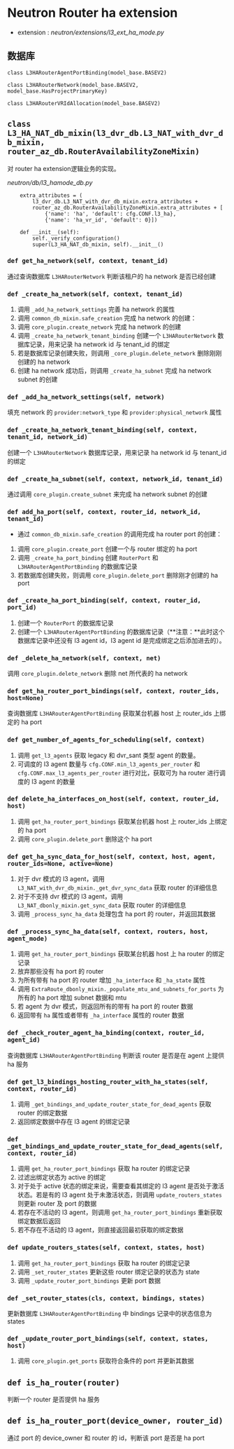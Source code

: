 # Neutron Router ha extension

* extension : *neutron/extensions/l3_ext_ha_mode.py*

## 数据库

```
class L3HARouterAgentPortBinding(model_base.BASEV2)

class L3HARouterNetwork(model_base.BASEV2, model_base.HasProjectPrimaryKey)

class L3HARouterVRIdAllocation(model_base.BASEV2)
```

## `class L3_HA_NAT_db_mixin(l3_dvr_db.L3_NAT_with_dvr_db_mixin, router_az_db.RouterAvailabilityZoneMixin)`

对 router ha extension逻辑业务的实现。

*neutron/db/l3_hamode_db.py*

```
    extra_attributes = (
        l3_dvr_db.L3_NAT_with_dvr_db_mixin.extra_attributes +
        router_az_db.RouterAvailabilityZoneMixin.extra_attributes + [
            {'name': 'ha', 'default': cfg.CONF.l3_ha},
            {'name': 'ha_vr_id', 'default': 0}])
```

```
    def __init__(self):
        self._verify_configuration()
        super(L3_HA_NAT_db_mixin, self).__init__()
```

### `def get_ha_network(self, context, tenant_id)`

通过查询数据库 `L3HARouterNetwork` 判断该租户的 ha network 是否已经创建

### `def _create_ha_network(self, context, tenant_id)`

1. 调用 `_add_ha_network_settings` 完善 ha network 的属性
2. 调用 `common_db_mixin.safe_creation` 完成 ha network 的创建：
 1. 调用 `core_plugin.create_network` 完成 ha network 的创建
 2. 调用 `_create_ha_network_tenant_binding` 创建一个 `L3HARouterNetwork` 数据库记录，用来记录 ha network id 与 tenant_id 的绑定
 3. 若是数据库记录创建失败，则调用 `_core_plugin.delete_network` 删除刚刚创建的 ha network
3. 创建 ha network 成功后，则调用 `_create_ha_subnet` 完成 ha network subnet 的创建

### `def _add_ha_network_settings(self, network)`

填充 network 的 `provider:network_type` 和 `provider:physical_network` 属性

### `def _create_ha_network_tenant_binding(self, context, tenant_id, network_id)`

创建一个 `L3HARouterNetwork` 数据库记录，用来记录 ha network id 与 tenant_id 的绑定

### `def _create_ha_subnet(self, context, network_id, tenant_id)`

通过调用 `core_plugin.create_subnet` 来完成 ha network subnet 的创建

### `def add_ha_port(self, context, router_id, network_id, tenant_id)`

* 通过 `common_db_mixin.safe_creation` 的调用完成 ha router port 的创建：
 1. 调用 `core_plugin.create_port` 创建一个与 router 绑定的 ha port
 2. 调用 `_create_ha_port_binding` 创建 `RouterPort` 和 `L3HARouterAgentPortBinding` 的数据库记录
 3. 若数据库创建失败，则调用 `core_plugin.delete_port` 删除刚才创建的 ha port

### `def _create_ha_port_binding(self, context, router_id, port_id)`

1. 创建一个 `RouterPort` 的数据库记录
2. 创建一个 `L3HARouterAgentPortBinding` 的数据库记录（**注意：**此时这个数据库记录中还没有 l3 agent id，l3 agent id 是完成绑定之后添加进去的）。

### `def _delete_ha_network(self, context, net)`

调用 `core_plugin.delete_network` 删除 net 所代表的 ha network

### `def get_ha_router_port_bindings(self, context, router_ids, host=None)`

查询数据库 `L3HARouterAgentPortBinding` 获取某台机器 host 上 router_ids 上绑定的 ha port 

### `def get_number_of_agents_for_scheduling(self, context)`

1. 调用 `get_l3_agents` 获取 legacy 和 dvr_sant 类型 agent 的数量。
2. 可调度的 l3 agent 数量与 `cfg.CONF.min_l3_agents_per_router` 和 `cfg.CONF.max_l3_agents_per_router` 进行对比，获取可为 ha router 进行调度的 l3 agent 的数量

### `def delete_ha_interfaces_on_host(self, context, router_id, host)`

1. 调用 `get_ha_router_port_bindings` 获取某台机器 host 上 router_ids 上绑定的 ha port 
2. 调用 `core_plugin.delete_port` 删除这个 ha port

### `def get_ha_sync_data_for_host(self, context, host, agent, router_ids=None, active=None)`

1. 对于 dvr 模式的 l3 agent，调用 `L3_NAT_with_dvr_db_mixin._get_dvr_sync_data` 获取 router 的详细信息
2. 对于不支持 dvr 模式的 l3 agent，调用 `L3_NAT_dbonly_mixin.get_sync_data` 获取 router 的详细信息
3. 调用 `_process_sync_ha_data` 处理包含 ha port 的 router，并返回其数据

### `def _process_sync_ha_data(self, context, routers, host, agent_mode)`

1. 调用 `get_ha_router_port_bindings` 获取某台机器 host 上 ha router 的绑定记录
2. 放弃那些没有 ha port 的 router
3. 为所有带有 ha port 的 router 增加 `_ha_interface` 和 `_ha_state` 属性
4. 调用 `ExtraRoute_dbonly_mixin._populate_mtu_and_subnets_for_ports` 为所有的 ha port 增加 subnet 数据和 mtu
5. 若 agent 为 dvr 模式，则返回所有的带有 ha port 的 router 数据
6. 返回带有 `ha` 属性或者带有 `_ha_interface` 属性的 router 数据

### `def _check_router_agent_ha_binding(context, router_id, agent_id)`

查询数据库 `L3HARouterAgentPortBinding` 判断该 router 是否是在 agent 上提供 ha 服务

### `def get_l3_bindings_hosting_router_with_ha_states(self, context, router_id)`

1. 调用 `_get_bindings_and_update_router_state_for_dead_agents` 获取 router 的绑定数据
2. 返回绑定数据中存在 l3 agent 的绑定记录

### `def _get_bindings_and_update_router_state_for_dead_agents(self, context, router_id)`

1. 调用 `get_ha_router_port_bindings` 获取 ha router 的绑定记录
2. 过滤出绑定状态为 active 的绑定
3. 对于处于 active 状态的绑定来说，需要查看其绑定的 l3 agent 是否处于激活状态。若是有的 l3 agent 处于未激活状态，则调用 `update_routers_states` 则更新 router 及 port 的数据
4. 若存在不活动的 l3 agent，则调用 `get_ha_router_port_bindings` 重新获取绑定数据后返回
5. 若不存在不活动的 l3 agent，则直接返回最初获取的绑定数据


### `def update_routers_states(self, context, states, host)`

1. 调用 `get_ha_router_port_bindings` 获取 ha router 的绑定记录
2. 调用 `_set_router_states` 更新这些 router 绑定记录的状态为 state
3. 调用 `_update_router_port_bindings` 更新 port 数据

### `def _set_router_states(cls, context, bindings, states)`

更新数据库 `L3HARouterAgentPortBinding` 中 bindings 记录中的状态信息为 states

### `def _update_router_port_bindings(self, context, states, host)`

1. 调用 `core_plugin.get_ports` 获取符合条件的 port 并更新其数据











## `def is_ha_router(router)`

判断一个 router 是否提供 ha 服务

## `def is_ha_router_port(device_owner, router_id)`

通过 port 的 device_owner 和 router 的 id，判断该 port 是否是 ha port



